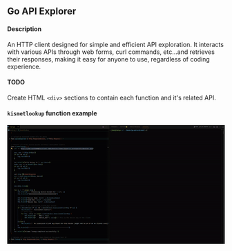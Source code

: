 ## Go API Explorer

#### Description
An HTTP client designed for simple and efficient API exploration. It interacts with various APIs through web forms, curl commands, etc...and retrieves their responses, making it easy for anyone to use, 
regardless of coding experience.

#### TODO
Create HTML `<div>` sections to contain each function and it's related API.

#### `kismetlookup` function example
![kismetlookup Function Example](https://github.com/jim3/go-api-explorer/blob/main/kismet_lookup_function.gif?raw=true)
